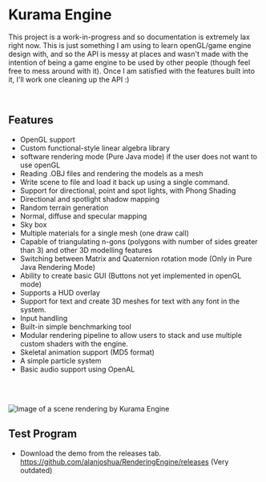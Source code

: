 # Kurama Engine

<p> This project is a work-in-progress and so documentation is extremely lax right now. This is just something I am using to learn openGL/game engine design with, and so the API is messy at places and wasn't made with the intention of being a game engine to be used by other people (though feel free to mess around with it). Once I am satisfied with the features built into it, I'll work one cleaning up the API :) </p>
&nbsp &nbsp &nbsp

## Features
* OpenGL support
* Custom functional-style linear algebra library
* software rendering mode (Pure Java mode) if the user does not want to use openGL
* Reading .OBJ files and rendering the models as a mesh
* Write scene to file and load it back up using a single command. 
* Support for directional, point and spot lights, with Phong Shading
* Directional and spotlight shadow mapping
* Random terrain generation
* Normal, diffuse and specular mapping
* Sky box
* Multiple materials for a single mesh (one draw call)
* Capable of triangulating n-gons (polygons with number of sides greater than 3) and other 3D modelling features
* Switching between Matrix and Quaternion rotation mode (Only in Pure Java Rendering Mode)
* Ability to create basic GUI (Buttons not yet implemented in openGL mode)
* Supports a HUD overlay
* Support for text and create 3D meshes for text with any font in the system.
* Input handling
* Built-in simple benchmarking tool
* Modular rendering pipeline to allow users to stack and use multiple custom shaders with the engine. 
* Skeletal animation support (MD5 format)
* A simple particle system
* Basic audio support using OpenAL

<br>
<br>

![Image of a scene rendering by Kurama Engine](https://github.com/alanjoshua/Kurama-Engine/blob/master/images/KuramaEngine-screenshot2.png)

## Test Program
* Download the demo from the releases tab. https://github.com/alanjoshua/RenderingEngine/releases  (Very outdated)



